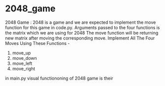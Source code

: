 # 2048_game


2048 Game  :
2048 is a game and we are expected to implement the move function for this game in code.py.
Arguments passed to the four functions is the matrix which we are using for 2048
The move function will be returning new matrix after moving the corresponding move.
Implement All The Four Moves Using These Functions -
1. move_up
2. move_down
3. move_left
4. move_right

in main.py visual functiononing of 2048 game is their
